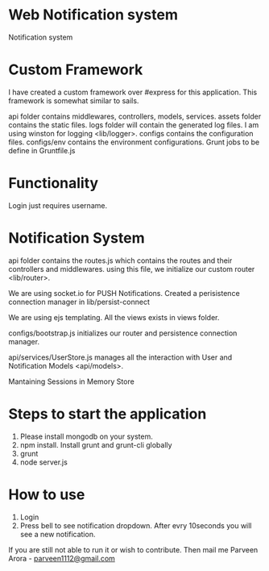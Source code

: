 # Web Notification system

Notification system 

# Custom Framework

I have created a custom framework over #express for this application. This framework is somewhat similar to sails.

api folder contains middlewares, controllers, models, services.
assets folder contains the static files.
logs folder will contain the generated log files. I am using winston for logging <lib/logger>.
configs contains the configuration files.
configs/env contains the environment configurations.
Grunt jobs to be define in Gruntfile.js

# Functionality

Login just requires username.


# Notification System

api folder contains the routes.js which contains the routes and their controllers and middlewares. using this file, we initialize our custom router <lib/router>.

We are using socket.io for PUSH Notifications. Created a perisistence connection manager in lib/persist-connect

We are using ejs templating. All the views exists in views folder.

configs/bootstrap.js initializes our router and persistence connection manager.

api/services/UserStore.js manages all the interaction with User and Notification Models <api/models>.

Mantaining Sessions in Memory Store


# Steps to start the application
1. Please install mongodb on your system.
2. npm install. Install grunt and grunt-cli globally
3. grunt
4. node server.js

# How to use

1. Login
2. Press bell to see notification dropdown. After evry 10seconds you will see a new notification.

If you are still not able to run it or wish to contribute. Then mail me
    Parveen Arora - <a href="mailto:parveen1112@gmail.com">parveen1112@gmail.com</a>
